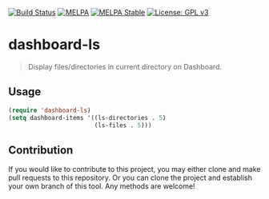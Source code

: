 [![Build Status](https://travis-ci.com/emacs-dashboard/dashboard-ls.svg?branch=master)](https://travis-ci.com/emacs-dashboard/dashboard-ls)
[![MELPA](https://melpa.org/packages/dashboard-ls-badge.svg)](https://melpa.org/#/dashboard-ls)
[![MELPA Stable](https://stable.melpa.org/packages/dashboard-ls-badge.svg)](https://stable.melpa.org/#/dashboard-ls)
[![License: GPL v3](https://img.shields.io/badge/License-GPL%20v3-blue.svg)](https://www.gnu.org/licenses/gpl-3.0)

# dashboard-ls
> Display files/directories in current directory on Dashboard.

## Usage

```el
(require 'dashboard-ls)
(setq dashboard-items '((ls-directories . 5) 
                        (ls-files . 5)))
```

## Contribution

If you would like to contribute to this project, you may either
clone and make pull requests to this repository. Or you can
clone the project and establish your own branch of this tool.
Any methods are welcome!
